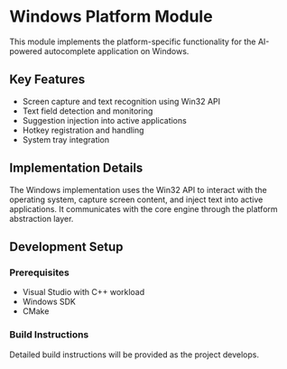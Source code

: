 # Windows Platform Module

This module implements the platform-specific functionality for the AI-powered autocomplete application on Windows.

## Key Features

- Screen capture and text recognition using Win32 API
- Text field detection and monitoring
- Suggestion injection into active applications
- Hotkey registration and handling
- System tray integration

## Implementation Details

The Windows implementation uses the Win32 API to interact with the operating system, capture screen content, and inject text into active applications. It communicates with the core engine through the platform abstraction layer.

## Development Setup

### Prerequisites

- Visual Studio with C++ workload
- Windows SDK
- CMake

### Build Instructions

Detailed build instructions will be provided as the project develops. 